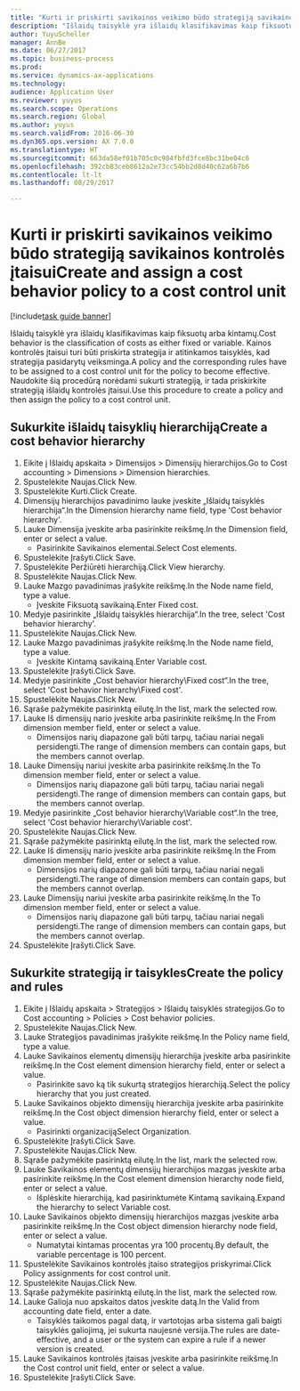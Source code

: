 ```yaml
--- 
title: "Kurti ir priskirti savikainos veikimo būdo strategiją savikainos kontrolės įtaisui"
description: "Išlaidų taisyklė yra išlaidų klasifikavimas kaip fiksuotų arba kintamų."
author: YuyuScheller
manager: AnnBe
ms.date: 06/27/2017
ms.topic: business-process
ms.prod: 
ms.service: dynamics-ax-applications
ms.technology: 
audience: Application User
ms.reviewer: yuyus
ms.search.scope: Operations
ms.search.region: Global
ms.author: yuyus
ms.search.validFrom: 2016-06-30
ms.dyn365.ops.version: AX 7.0.0
ms.translationtype: HT
ms.sourcegitcommit: 663da58ef01b705c0c984fbfd3fce8bc31be04c6
ms.openlocfilehash: 392cb83ceb8612a2e73cc54bb2d8d40c62a6b7b6
ms.contentlocale: lt-lt
ms.lasthandoff: 08/29/2017

---
```

# <a name="create-and-assign-a-cost-behavior-policy-to-a-cost-control-unit"></a><span data-ttu-id="4637d-103">Kurti ir priskirti savikainos veikimo būdo strategiją savikainos kontrolės įtaisui</span><span class="sxs-lookup"><span data-stu-id="4637d-103">Create and assign a cost behavior policy to a cost control unit</span></span>

[!include[task guide banner](../../includes/task-guide-banner.md)]

<span data-ttu-id="4637d-104">Išlaidų taisyklė yra išlaidų klasifikavimas kaip fiksuotų arba kintamų.</span><span class="sxs-lookup"><span data-stu-id="4637d-104">Cost behavior is the classification of costs as either fixed or variable.</span></span> <span data-ttu-id="4637d-105">Kainos kontrolės įtaisui turi būti priskirta strategija ir atitinkamos taisyklės, kad strategija pasidarytų veiksminga.</span><span class="sxs-lookup"><span data-stu-id="4637d-105">A policy and the corresponding rules have to be assigned to a cost control unit for the policy to become effective.</span></span> <span data-ttu-id="4637d-106">Naudokite šią procedūrą norėdami sukurti strategiją, ir tada priskirkite strategiją išlaidų kontrolės įtaisui.</span><span class="sxs-lookup"><span data-stu-id="4637d-106">Use this procedure to create a policy and then assign the policy to a cost control unit.</span></span>


## <a name="create-a-cost-behavior-hierarchy"></a><span data-ttu-id="4637d-107">Sukurkite išlaidų taisyklių hierarchiją</span><span class="sxs-lookup"><span data-stu-id="4637d-107">Create a cost behavior hierarchy</span></span>
1. <span data-ttu-id="4637d-108">Eikite į Išlaidų apskaita > Dimensijos > Dimensijų hierarchijos.</span><span class="sxs-lookup"><span data-stu-id="4637d-108">Go to Cost accounting > Dimensions > Dimension hierarchies.</span></span>
2. <span data-ttu-id="4637d-109">Spustelėkite Naujas.</span><span class="sxs-lookup"><span data-stu-id="4637d-109">Click New.</span></span>
3. <span data-ttu-id="4637d-110">Spustelėkite Kurti.</span><span class="sxs-lookup"><span data-stu-id="4637d-110">Click Create.</span></span>
4. <span data-ttu-id="4637d-111">Dimensijų hierarchijos pavadinimo lauke įveskite „Išlaidų taisyklės hierarchija“.</span><span class="sxs-lookup"><span data-stu-id="4637d-111">In the Dimension hierarchy name field, type 'Cost behavior hierarchy'.</span></span>
5. <span data-ttu-id="4637d-112">Lauke Dimensija įveskite arba pasirinkite reikšmę.</span><span class="sxs-lookup"><span data-stu-id="4637d-112">In the Dimension field, enter or select a value.</span></span>
    * <span data-ttu-id="4637d-113">Pasirinkite Savikainos elementai.</span><span class="sxs-lookup"><span data-stu-id="4637d-113">Select Cost elements.</span></span>  
6. <span data-ttu-id="4637d-114">Spustelėkite Įrašyti.</span><span class="sxs-lookup"><span data-stu-id="4637d-114">Click Save.</span></span>
7. <span data-ttu-id="4637d-115">Spustelėkite Peržiūrėti hierarchiją.</span><span class="sxs-lookup"><span data-stu-id="4637d-115">Click View hierarchy.</span></span>
8. <span data-ttu-id="4637d-116">Spustelėkite Naujas.</span><span class="sxs-lookup"><span data-stu-id="4637d-116">Click New.</span></span>
9. <span data-ttu-id="4637d-117">Lauke Mazgo pavadinimas įrašykite reikšmę.</span><span class="sxs-lookup"><span data-stu-id="4637d-117">In the Node name field, type a value.</span></span>
    * <span data-ttu-id="4637d-118">Įveskite Fiksuotą savikainą.</span><span class="sxs-lookup"><span data-stu-id="4637d-118">Enter Fixed cost.</span></span>  
10. <span data-ttu-id="4637d-119">Medyje pasirinkite „Išlaidų taisyklės hierarchija“.</span><span class="sxs-lookup"><span data-stu-id="4637d-119">In the tree, select 'Cost behavior hierarchy'.</span></span>
11. <span data-ttu-id="4637d-120">Spustelėkite Naujas.</span><span class="sxs-lookup"><span data-stu-id="4637d-120">Click New.</span></span>
12. <span data-ttu-id="4637d-121">Lauke Mazgo pavadinimas įrašykite reikšmę.</span><span class="sxs-lookup"><span data-stu-id="4637d-121">In the Node name field, type a value.</span></span>
    * <span data-ttu-id="4637d-122">Įveskite Kintamą savikainą.</span><span class="sxs-lookup"><span data-stu-id="4637d-122">Enter Variable cost.</span></span>  
13. <span data-ttu-id="4637d-123">Spustelėkite Įrašyti.</span><span class="sxs-lookup"><span data-stu-id="4637d-123">Click Save.</span></span>
14. <span data-ttu-id="4637d-124">Medyje pasirinkite „Cost behavior hierarchy\Fixed cost“.</span><span class="sxs-lookup"><span data-stu-id="4637d-124">In the tree, select 'Cost behavior hierarchy\Fixed cost'.</span></span>
15. <span data-ttu-id="4637d-125">Spustelėkite Naujas.</span><span class="sxs-lookup"><span data-stu-id="4637d-125">Click New.</span></span>
16. <span data-ttu-id="4637d-126">Sąraše pažymėkite pasirinktą eilutę.</span><span class="sxs-lookup"><span data-stu-id="4637d-126">In the list, mark the selected row.</span></span>
17. <span data-ttu-id="4637d-127">Lauke Iš dimensijų nario įveskite arba pasirinkite reikšmę.</span><span class="sxs-lookup"><span data-stu-id="4637d-127">In the From dimension member field, enter or select a value.</span></span>
    * <span data-ttu-id="4637d-128">Dimensijos narių diapazone gali būti tarpų, tačiau nariai negali persidengti.</span><span class="sxs-lookup"><span data-stu-id="4637d-128">The range of dimension members can contain gaps, but the members cannot overlap.</span></span>  
18. <span data-ttu-id="4637d-129">Lauke Dimensijų nariui įveskite arba pasirinkite reikšmę.</span><span class="sxs-lookup"><span data-stu-id="4637d-129">In the To dimension member field, enter or select a value.</span></span>
    * <span data-ttu-id="4637d-130">Dimensijos narių diapazone gali būti tarpų, tačiau nariai negali persidengti.</span><span class="sxs-lookup"><span data-stu-id="4637d-130">The range of dimension members can contain gaps, but the members cannot overlap.</span></span>  
19. <span data-ttu-id="4637d-131">Medyje pasirinkite „Cost behavior hierarchy\Variable cost“.</span><span class="sxs-lookup"><span data-stu-id="4637d-131">In the tree, select 'Cost behavior hierarchy\Variable cost'.</span></span>
20. <span data-ttu-id="4637d-132">Spustelėkite Naujas.</span><span class="sxs-lookup"><span data-stu-id="4637d-132">Click New.</span></span>
21. <span data-ttu-id="4637d-133">Sąraše pažymėkite pasirinktą eilutę.</span><span class="sxs-lookup"><span data-stu-id="4637d-133">In the list, mark the selected row.</span></span>
22. <span data-ttu-id="4637d-134">Lauke Iš dimensijų nario įveskite arba pasirinkite reikšmę.</span><span class="sxs-lookup"><span data-stu-id="4637d-134">In the From dimension member field, enter or select a value.</span></span>
    * <span data-ttu-id="4637d-135">Dimensijos narių diapazone gali būti tarpų, tačiau nariai negali persidengti.</span><span class="sxs-lookup"><span data-stu-id="4637d-135">The range of dimension members can contain gaps, but the members cannot overlap.</span></span>  
23. <span data-ttu-id="4637d-136">Lauke Dimensijų nariui įveskite arba pasirinkite reikšmę.</span><span class="sxs-lookup"><span data-stu-id="4637d-136">In the To dimension member field, enter or select a value.</span></span>
    * <span data-ttu-id="4637d-137">Dimensijos narių diapazone gali būti tarpų, tačiau nariai negali persidengti.</span><span class="sxs-lookup"><span data-stu-id="4637d-137">The range of dimension members can contain gaps, but the members cannot overlap.</span></span>  
24. <span data-ttu-id="4637d-138">Spustelėkite Įrašyti.</span><span class="sxs-lookup"><span data-stu-id="4637d-138">Click Save.</span></span>

## <a name="create-the-policy-and-rules"></a><span data-ttu-id="4637d-139">Sukurkite strategiją ir taisykles</span><span class="sxs-lookup"><span data-stu-id="4637d-139">Create the policy and rules</span></span>
1. <span data-ttu-id="4637d-140">Eikite į Išlaidų apskaita > Strategijos > Išlaidų taisyklės strategijos.</span><span class="sxs-lookup"><span data-stu-id="4637d-140">Go to Cost accounting > Policies > Cost behavior policies.</span></span>
2. <span data-ttu-id="4637d-141">Spustelėkite Naujas.</span><span class="sxs-lookup"><span data-stu-id="4637d-141">Click New.</span></span>
3. <span data-ttu-id="4637d-142">Lauke Strategijos pavadinimas įrašykite reikšmę.</span><span class="sxs-lookup"><span data-stu-id="4637d-142">In the Policy name field, type a value.</span></span>
4. <span data-ttu-id="4637d-143">Lauke Savikainos elementų dimensijų hierarchija įveskite arba pasirinkite reikšmę.</span><span class="sxs-lookup"><span data-stu-id="4637d-143">In the Cost element dimension hierarchy field, enter or select a value.</span></span>
    * <span data-ttu-id="4637d-144">Pasirinkite savo ką tik sukurtą strategijos hierarchiją.</span><span class="sxs-lookup"><span data-stu-id="4637d-144">Select the policy hierarchy that you just created.</span></span>  
5. <span data-ttu-id="4637d-145">Lauke Savikainos objekto dimensijų hierarchija įveskite arba pasirinkite reikšmę.</span><span class="sxs-lookup"><span data-stu-id="4637d-145">In the Cost object dimension hierarchy field, enter or select a value.</span></span>
    * <span data-ttu-id="4637d-146">Pasirinkti organizaciją</span><span class="sxs-lookup"><span data-stu-id="4637d-146">Select Organization.</span></span>  
6. <span data-ttu-id="4637d-147">Spustelėkite Įrašyti.</span><span class="sxs-lookup"><span data-stu-id="4637d-147">Click Save.</span></span>
7. <span data-ttu-id="4637d-148">Spustelėkite Naujas.</span><span class="sxs-lookup"><span data-stu-id="4637d-148">Click New.</span></span>
8. <span data-ttu-id="4637d-149">Sąraše pažymėkite pasirinktą eilutę.</span><span class="sxs-lookup"><span data-stu-id="4637d-149">In the list, mark the selected row.</span></span>
9. <span data-ttu-id="4637d-150">Lauke Savikainos elementų dimensijų hierarchijos mazgas įveskite arba pasirinkite reikšmę.</span><span class="sxs-lookup"><span data-stu-id="4637d-150">In the Cost element dimension hierarchy node field, enter or select a value.</span></span>
    * <span data-ttu-id="4637d-151">Išplėskite hierarchiją, kad pasirinktumėte Kintamą savikainą.</span><span class="sxs-lookup"><span data-stu-id="4637d-151">Expand the hierarchy to select Variable cost.</span></span>  
10. <span data-ttu-id="4637d-152">Lauke Savikainos objekto dimensijų hierarchijos mazgas įveskite arba pasirinkite reikšmę.</span><span class="sxs-lookup"><span data-stu-id="4637d-152">In the Cost object dimension hierarchy node field, enter or select a value.</span></span>
    * <span data-ttu-id="4637d-153">Numatytai kintamas procentas yra 100 procentų.</span><span class="sxs-lookup"><span data-stu-id="4637d-153">By default, the variable percentage is 100 percent.</span></span>  
11. <span data-ttu-id="4637d-154">Spustelėkite Savikainos kontrolės įtaiso strategijos priskyrimai.</span><span class="sxs-lookup"><span data-stu-id="4637d-154">Click Policy assignments for cost control unit.</span></span>
12. <span data-ttu-id="4637d-155">Spustelėkite Naujas.</span><span class="sxs-lookup"><span data-stu-id="4637d-155">Click New.</span></span>
13. <span data-ttu-id="4637d-156">Sąraše pažymėkite pasirinktą eilutę.</span><span class="sxs-lookup"><span data-stu-id="4637d-156">In the list, mark the selected row.</span></span>
14. <span data-ttu-id="4637d-157">Lauke Galioja nuo apskaitos datos įveskite datą.</span><span class="sxs-lookup"><span data-stu-id="4637d-157">In the Valid from accounting date field, enter a date.</span></span>
    * <span data-ttu-id="4637d-158">Taisyklės taikomos pagal datą, ir vartotojas arba sistema gali baigti taisyklės galiojimą, jei sukurta naujesnė versija.</span><span class="sxs-lookup"><span data-stu-id="4637d-158">The rules are date-effective, and a user or the system can expire a rule if a newer version is created.</span></span>  
15. <span data-ttu-id="4637d-159">Lauke Savikainos kontrolės įtaisas įveskite arba pasirinkite reikšmę.</span><span class="sxs-lookup"><span data-stu-id="4637d-159">In the Cost control unit field, enter or select a value.</span></span>
16. <span data-ttu-id="4637d-160">Spustelėkite Įrašyti.</span><span class="sxs-lookup"><span data-stu-id="4637d-160">Click Save.</span></span>


